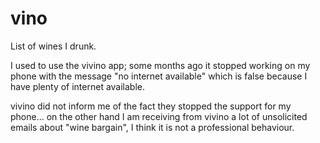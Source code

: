 # vino
List of wines I drunk.

I used to use the vivino app; some months ago it stopped working on my phone with the message "no internet available" which is false because I have plenty of internet available. 

vivino did not inform me of the fact they stopped the support for my phone... on the other hand I am receiving from vivino a lot of unsolicited emails about "wine bargain", I think it is not a professional behaviour.
